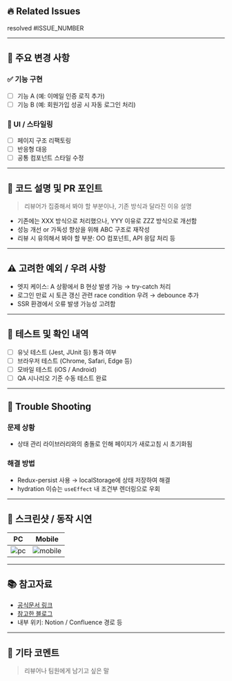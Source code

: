 ## 🔥 Related Issues
resolved #ISSUE_NUMBER

---

## 📌 주요 변경 사항

### ✅ 기능 구현
- [ ] 기능 A (예: 이메일 인증 로직 추가)
- [ ] 기능 B (예: 회원가입 성공 시 자동 로그인 처리)

### 🎨 UI / 스타일링
- [ ] 페이지 구조 리팩토링
- [ ] 반응형 대응
- [ ] 공통 컴포넌트 스타일 수정

---

## 💬 코드 설명 및 PR 포인트
> 리뷰어가 집중해서 봐야 할 부분이나, 기존 방식과 달라진 이유 설명

- 기존에는 XXX 방식으로 처리했으나, YYY 이유로 ZZZ 방식으로 개선함
- 성능 개선 or 가독성 향상을 위해 ABC 구조로 재작성
- 리뷰 시 유의해서 봐야 할 부분: OO 컴포넌트, API 응답 처리 등

---

## ⚠️ 고려한 예외 / 우려 사항
- 엣지 케이스: A 상황에서 B 현상 발생 가능 → try-catch 처리
- 로그인 만료 시 토큰 갱신 관련 race condition 우려 → debounce 추가
- SSR 환경에서 오류 발생 가능성 고려함

---

## 🧪 테스트 및 확인 내역
- [ ] 유닛 테스트 (Jest, JUnit 등) 통과 여부
- [ ] 브라우저 테스트 (Chrome, Safari, Edge 등)
- [ ] 모바일 테스트 (iOS / Android)
- [ ] QA 시나리오 기준 수동 테스트 완료

---

## 🧨 Trouble Shooting
### 문제 상황
- 상태 관리 라이브러리와의 충돌로 인해 페이지가 새로고침 시 초기화됨

### 해결 방법
- Redux-persist 사용 → localStorage에 상태 저장하여 해결
- hydration 이슈는 `useEffect` 내 조건부 렌더링으로 우회

---

## 📸 스크린샷 / 동작 시연
| PC | Mobile |
|----|--------|
| ![pc](링크) | ![mobile](링크) |

---

## 📚 참고자료
- [공식문서 링크](https://...)
- [참고한 블로그](https://...)
- 내부 위키: Notion / Confluence 경로 등

---

## 🙏 기타 코멘트
> 리뷰어나 팀원에게 남기고 싶은 말